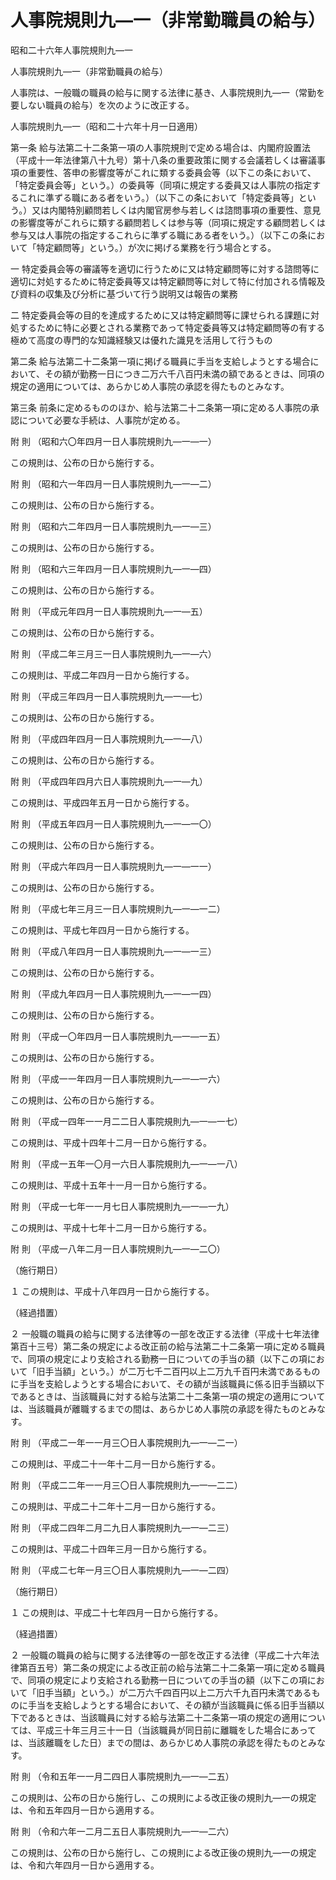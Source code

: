 # 人事院規則九―一（非常勤職員の給与）

昭和二十六年人事院規則九―一

人事院規則九―一（非常勤職員の給与）

人事院は、一般職の職員の給与に関する法律に基き、人事院規則九―一（常勤を要しない職員の給与）を次のように改正する。

人事院規則九―一（昭和二十六年十月一日適用）

第一条 給与法第二十二条第一項の人事院規則で定める場合は、内閣府設置法（平成十一年法律第八十九号）第十八条の重要政策に関する会議若しくは審議事項の重要性、答申の影響度等がこれに類する委員会等（以下この条において、「特定委員会等」という。）の委員等（同項に規定する委員又は人事院の指定するこれに準ずる職にある者をいう。）（以下この条において「特定委員等」という。）又は内閣特別顧問若しくは内閣官房参与若しくは諮問事項の重要性、意見の影響度等がこれらに類する顧問若しくは参与等（同項に規定する顧問若しくは参与又は人事院の指定するこれらに準ずる職にある者をいう。）（以下この条において「特定顧問等」という。）が次に掲げる業務を行う場合とする。

一 特定委員会等の審議等を適切に行うために又は特定顧問等に対する諮問等に適切に対処するために特定委員等又は特定顧問等に対して特に付加される情報及び資料の収集及び分析に基づいて行う説明又は報告の業務

二 特定委員会等の目的を達成するために又は特定顧問等に課せられる課題に対処するために特に必要とされる業務であって特定委員等又は特定顧問等の有する極めて高度の専門的な知識経験又は優れた識見を活用して行うもの

第二条 給与法第二十二条第一項に掲げる職員に手当を支給しようとする場合において、その額が勤務一日につき二万六千八百円未満の額であるときは、同項の規定の適用については、あらかじめ人事院の承認を得たものとみなす。

第三条 前条に定めるもののほか、給与法第二十二条第一項に定める人事院の承認について必要な手続は、人事院が定める。

附 則 （昭和六〇年四月一日人事院規則九―一―一）

この規則は、公布の日から施行する。

附 則 （昭和六一年四月一日人事院規則九―一―二）

この規則は、公布の日から施行する。

附 則 （昭和六二年四月一日人事院規則九―一―三）

この規則は、公布の日から施行する。

附 則 （昭和六三年四月一日人事院規則九―一―四）

この規則は、公布の日から施行する。

附 則 （平成元年四月一日人事院規則九―一―五）

この規則は、公布の日から施行する。

附 則 （平成二年三月三一日人事院規則九―一―六）

この規則は、平成二年四月一日から施行する。

附 則 （平成三年四月一日人事院規則九―一―七）

この規則は、公布の日から施行する。

附 則 （平成四年四月一日人事院規則九―一―八）

この規則は、公布の日から施行する。

附 則 （平成四年四月六日人事院規則九―一―九）

この規則は、平成四年五月一日から施行する。

附 則 （平成五年四月一日人事院規則九―一―一〇）

この規則は、公布の日から施行する。

附 則 （平成六年四月一日人事院規則九―一―一一）

この規則は、公布の日から施行する。

附 則 （平成七年三月三一日人事院規則九―一―一二）

この規則は、平成七年四月一日から施行する。

附 則 （平成八年四月一日人事院規則九―一―一三）

この規則は、公布の日から施行する。

附 則 （平成九年四月一日人事院規則九―一―一四）

この規則は、公布の日から施行する。

附 則 （平成一〇年四月一日人事院規則九―一―一五）

この規則は、公布の日から施行する。

附 則 （平成一一年四月一日人事院規則九―一―一六）

この規則は、公布の日から施行する。

附 則 （平成一四年一一月二二日人事院規則九―一―一七）

この規則は、平成十四年十二月一日から施行する。

附 則 （平成一五年一〇月一六日人事院規則九―一―一八）

この規則は、平成十五年十一月一日から施行する。

附 則 （平成一七年一一月七日人事院規則九―一―一九）

この規則は、平成十七年十二月一日から施行する。

附 則 （平成一八年二月一日人事院規則九―一―二〇）

（施行期日）

１ この規則は、平成十八年四月一日から施行する。

（経過措置）

２ 一般職の職員の給与に関する法律等の一部を改正する法律（平成十七年法律第百十三号）第二条の規定による改正前の給与法第二十二条第一項に定める職員で、同項の規定により支給される勤務一日についての手当の額（以下この項において「旧手当額」という。）が二万七千二百円以上二万九千百円未満であるものに手当を支給しようとする場合において、その額が当該職員に係る旧手当額以下であるときは、当該職員に対する給与法第二十二条第一項の規定の適用については、当該職員が離職するまでの間は、あらかじめ人事院の承認を得たものとみなす。

附 則 （平成二一年一一月三〇日人事院規則九―一―二一）

この規則は、平成二十一年十二月一日から施行する。

附 則 （平成二二年一一月三〇日人事院規則九―一―二二）

この規則は、平成二十二年十二月一日から施行する。

附 則 （平成二四年二月二九日人事院規則九―一―二三）

この規則は、平成二十四年三月一日から施行する。

附 則 （平成二七年一月三〇日人事院規則九―一―二四）

（施行期日）

１ この規則は、平成二十七年四月一日から施行する。

（経過措置）

２ 一般職の職員の給与に関する法律等の一部を改正する法律（平成二十六年法律第百五号）第二条の規定による改正前の給与法第二十二条第一項に定める職員で、同項の規定により支給される勤務一日についての手当の額（以下この項において「旧手当額」という。）が二万六千四百円以上二万六千九百円未満であるものに手当を支給しようとする場合において、その額が当該職員に係る旧手当額以下であるときは、当該職員に対する給与法第二十二条第一項の規定の適用については、平成三十年三月三十一日（当該職員が同日前に離職をした場合にあっては、当該離職をした日）までの間は、あらかじめ人事院の承認を得たものとみなす。

附 則 （令和五年一一月二四日人事院規則九―一―二五）

この規則は、公布の日から施行し、この規則による改正後の規則九―一の規定は、令和五年四月一日から適用する。

附 則 （令和六年一二月二五日人事院規則九―一―二六）

この規則は、公布の日から施行し、この規則による改正後の規則九―一の規定は、令和六年四月一日から適用する。
